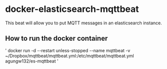 # docker-elasticsearch-mqttbeat
This beat will allow you to put MQTT messages in an elasticsearch instance.

## How to run the docker container
'
docker run -d --restart unless-stopped --name mqttbeat -v ~/Dropbox/mqttbeat/mqttbeat.yml:/etc/mqttbeat/mqttbeat.yml agungw132/es-mqttbeat
'
